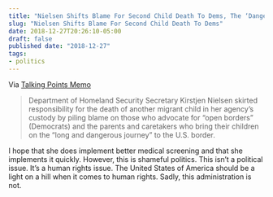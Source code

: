 ```yaml
---
title: "Nielsen Shifts Blame For Second Child Death To Dems, The ‘Dangerous Journey’"
slug: "Nielsen Shifts Blame For Second Child Death To Dems"
date: 2018-12-27T20:26:10-05:00
draft: false
published date: "2018-12-27"
tags:
- politics
---
```


Via [Talking Points Memo][1]

>Department of Homeland Security Secretary Kirstjen Nielsen skirted responsibility for the death of another migrant child in her agency’s custody by piling blame on those who advocate for “open borders” (Democrats) and the parents and caretakers who bring their children on the “long and dangerous journey” to the U.S. border.

I hope that she does implement better medical screening and that she implements it quickly. However, this is shameful politics. This isn’t a political issue. It’s a human rights issue. The United States of America should be a light on a hill when it comes to human rights. Sadly, this administration is not.

[1]: https://talkingpointsmemo.com/news/nielsen-shifts-blame-migrant-death-dangerous-journey-dems
